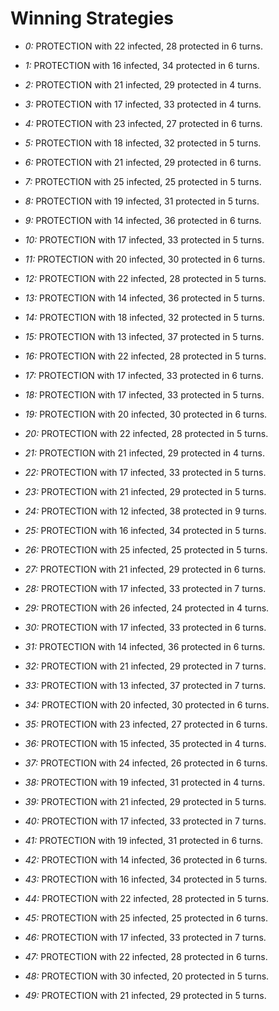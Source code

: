 # Winning Strategies

* _0:_ PROTECTION with 22 infected, 28 protected in 6 turns.


* _1:_ PROTECTION with 16 infected, 34 protected in 6 turns.


* _2:_ PROTECTION with 21 infected, 29 protected in 4 turns.


* _3:_ PROTECTION with 17 infected, 33 protected in 4 turns.


* _4:_ PROTECTION with 23 infected, 27 protected in 6 turns.


* _5:_ PROTECTION with 18 infected, 32 protected in 5 turns.


* _6:_ PROTECTION with 21 infected, 29 protected in 6 turns.


* _7:_ PROTECTION with 25 infected, 25 protected in 5 turns.


* _8:_ PROTECTION with 19 infected, 31 protected in 5 turns.


* _9:_ PROTECTION with 14 infected, 36 protected in 6 turns.


* _10:_ PROTECTION with 17 infected, 33 protected in 5 turns.


* _11:_ PROTECTION with 20 infected, 30 protected in 6 turns.


* _12:_ PROTECTION with 22 infected, 28 protected in 5 turns.


* _13:_ PROTECTION with 14 infected, 36 protected in 5 turns.


* _14:_ PROTECTION with 18 infected, 32 protected in 5 turns.


* _15:_ PROTECTION with 13 infected, 37 protected in 5 turns.


* _16:_ PROTECTION with 22 infected, 28 protected in 5 turns.


* _17:_ PROTECTION with 17 infected, 33 protected in 6 turns.


* _18:_ PROTECTION with 17 infected, 33 protected in 5 turns.


* _19:_ PROTECTION with 20 infected, 30 protected in 6 turns.


* _20:_ PROTECTION with 22 infected, 28 protected in 5 turns.


* _21:_ PROTECTION with 21 infected, 29 protected in 4 turns.


* _22:_ PROTECTION with 17 infected, 33 protected in 5 turns.


* _23:_ PROTECTION with 21 infected, 29 protected in 5 turns.


* _24:_ PROTECTION with 12 infected, 38 protected in 9 turns.


* _25:_ PROTECTION with 16 infected, 34 protected in 5 turns.


* _26:_ PROTECTION with 25 infected, 25 protected in 5 turns.


* _27:_ PROTECTION with 21 infected, 29 protected in 6 turns.


* _28:_ PROTECTION with 17 infected, 33 protected in 7 turns.


* _29:_ PROTECTION with 26 infected, 24 protected in 4 turns.


* _30:_ PROTECTION with 17 infected, 33 protected in 6 turns.


* _31:_ PROTECTION with 14 infected, 36 protected in 6 turns.


* _32:_ PROTECTION with 21 infected, 29 protected in 7 turns.


* _33:_ PROTECTION with 13 infected, 37 protected in 7 turns.


* _34:_ PROTECTION with 20 infected, 30 protected in 6 turns.


* _35:_ PROTECTION with 23 infected, 27 protected in 6 turns.


* _36:_ PROTECTION with 15 infected, 35 protected in 4 turns.


* _37:_ PROTECTION with 24 infected, 26 protected in 6 turns.


* _38:_ PROTECTION with 19 infected, 31 protected in 4 turns.


* _39:_ PROTECTION with 21 infected, 29 protected in 5 turns.


* _40:_ PROTECTION with 17 infected, 33 protected in 7 turns.


* _41:_ PROTECTION with 19 infected, 31 protected in 6 turns.


* _42:_ PROTECTION with 14 infected, 36 protected in 6 turns.


* _43:_ PROTECTION with 16 infected, 34 protected in 5 turns.


* _44:_ PROTECTION with 22 infected, 28 protected in 5 turns.


* _45:_ PROTECTION with 25 infected, 25 protected in 6 turns.


* _46:_ PROTECTION with 17 infected, 33 protected in 7 turns.


* _47:_ PROTECTION with 22 infected, 28 protected in 6 turns.


* _48:_ PROTECTION with 30 infected, 20 protected in 5 turns.


* _49:_ PROTECTION with 21 infected, 29 protected in 5 turns.


